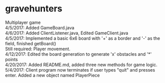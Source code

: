 # gravehunters
Multiplayer game
<br>4/5/2017: Added GameBoard.java
<br>4/6/2017: Added ClientListener.java, Edited GameClient.java
<br>4/5/2017: Implemented a basic 6x6 board with '+' as a border and '-' as the field, finished getBoard()
<br>Still required: Player movement.
<br>4/12/2017: Edited the board generation to generate 'x' obstacles and '*' points
<br>4/20/2017: Added README.md, added three new methods for game logic.
<br>5/4/2017: Client program now terminates if user types "quit" and presses enter. Added a new object named PlayerPiece